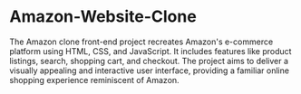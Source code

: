 # Amazon-Website-Clone
The Amazon clone front-end project recreates Amazon's e-commerce platform using HTML, CSS, and JavaScript. It includes features like product listings, search, shopping cart, and checkout. The project aims to deliver a visually appealing and interactive user interface, providing a familiar online shopping experience reminiscent of Amazon.
